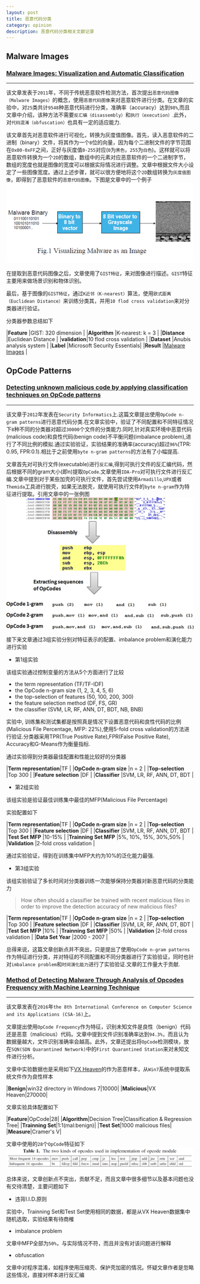```yaml
---
layout: post
title: 恶意代码分类
category: opinion
description: 恶意代码分类相关文献记录
---
```


## Malware Images

### [Malware Images: Visualization and Automatic Classification][]

---

该文章发表于`2011`年，不同于传统恶意软件检测方法，首次提出`恶意代码图像（Malware Images）`的概念，使用`恶意代码图像`来对恶意软件进行分类。在文章的实验中，对`25`类共计`9548`种恶意代码进行分类，准确率（accuracy）达到`98%`,而且文章中介绍，该种方法不需要`反汇编（disassembly）`和`执行（execution）`.此外，对`代码混淆（obfuscation）`也具有一定的适应能力.

该文章首先对恶意软件进行可视化，转换为灰度值图像。首先，读入恶意软件的二进制（binary）文件，将其作为一个`8`位的向量，因为每个二进制文件的字节范围在`Ox00-0xFF`之间，正好与灰度值`0-255`对应(`0`为`黑色`，`255`为`白色`)。这样就可以将恶意软件转换为一个`2D`的数组，数组中的元素对应恶意软件的一个二进制字节，数组的宽度也就是图像的宽度可以根据实际情况进行调整。文章中根据文件大小设定了一些图像宽度。通过上述步骤，就可以很方便地将这个`2D`数组转换为`灰度值图像`，即得到了恶意软件的`恶意代码图像`。下图是文章中的一个例子
![Malware1](../../images/malware/mal-1.jpg)

在提取到恶意代码图像之后，文章使用了`GIST特征`，来对图像进行描述。`GIST`特征主要用来做场景识别和物体识别。

最后，基于图像的`GIST特征`，通过`K近邻（K-nearest）`算法，使用`欧式距离（Euclidean Distance）`来训练分类其，并用`10 flod cross validation`来对分类器进行验证。

分类器参数总结如下

|**Feature**   |GIST: 320 dimension          |
|**Algorithm** |K-nearest: k = 3             |
|**Distance**  |Euclidean Distance           |
|**validation**|10 flod cross validation     |
|**Dataset**   |Anubis analysis system       |
|**Label**     |Microsoft Security Essentials|
|**Result**    |[Malware Images][]           |

## OpCode Patterns

### [Detecting unknown malicious code by applying classification techniques on OpCode patterns][]
---

该文章于`2012`年发表在`Security Informatics`上.这篇文章提出使用`OpCode n-gram patterns`进行恶意代码分类.在文章实验中，验证了不同配置和不同特征情况下`8`种不同的分类器对超过`30000`个文件的分类能力.同时,针对真实环境中恶意代码(malicious code)和良性代码(benign code)不平衡问题(imbalance problem),进行了不同比例的模拟.通过实验验证，实验结果的准确率(accuracy)超过`96%`(TPR: 0.95, FPR:0.1).相比于之前使用`byte n-gram patterns`的方法有了小幅提高.

文章首先对可执行文件(executable)进行`反汇编`,得到可执行文件的反汇编代码，然后根据不同的gram大小(即n)提取`OpCode`.文章使用`IDA-Pro`对可执行文件进行反汇编.文章中提到对于某些加壳的可执行文件，首先尝试使用`Armadillo`,`UPX`或者`Themida`工具进行脱壳，如果无法脱壳，就使用可执行文件的`byte n-gram`作为特征进行提取。引用文章中的一张例图
![Malware2](../../images/malware/mal-2.jpg)

接下来文章通过3组实验分别对特征表示的配置、imbalance problem和演化能力进行实验

* 第1组实验

该组实验通过控制变量的方法从5个方面进行了比较

* the term representation (TF/TF-IDF)
* the OpCode n-gram size (1, 2, 3, 4, 5, 6)
* the top-selection of features (50, 100, 200, 300)
* the feature selection method (DF, FS, GR)
* the classifier (SVM, LR, RF, ANN, DT, BDT, NB, BNB)

实验中, 训练集和测试集都是按照真是情况下设置恶意代码和良性代码的比例(Malicious File Percentage, MFP: 22%),使用5-fold cross validation的方法进行验证.分类器采用TPR(True Positive Rate),FPR(False Positive Rate), Accuracy和G-Means作为衡量指标.

通过实验得到分类器最佳配置和性能比较好的分类器

|**Term representation**|TF                        |
|**OpCode n-gram size** |n = 2                     |
|**Top-selection**      |Top 300                   |
|**Feature selection**  |DF                        |
|**Classifier**         |SVM, LR, RF, ANN, DT, BDT |

* 第2组实验

该组实验是验证最佳训练集中最佳的MFP(Malicious File Percentage)

实验配置如下

|**Term representation**|TF                        |
|**OpCode n-gram size** |n = 2                     |
|**Top-selection**      |Top 300                   |
|**Feature selection**  |DF                        |
|**Classifier**         |SVM, LR, RF, ANN, DT, BDT |
|**Test Set MFP**       |10-15%                    |
|**Trainning Set MFP**  |5%, 10%, 15%, 30%,50%     |
|**Validation**         |2-fold cross validation   |

通过实验验证，得到在训练集中MFP大约为10%的泛化能力最强.

* 第3组实验

该组实验验证了多长时间对分类器训练一次能够保持分类器对新恶意代码的分类能力

> How often should a classifier be trained with recent malicious files in order to improve the detection accuracy of new malicious files?

|**Term representation**|TF                        |
|**OpCode n-gram size** |n = 2                     |
|**Top-selection**      |Top 300                   |
|**Feature selection**  |DF                        |
|**Classifier**         |SVM, LR, RF, ANN, DT, BDT |
|**Test Set MFP**       |10%                       |
|**Trainning Set MFP**  |50%                       |
|**Validation**         |2-fold cross validation   |
|**Data Set Year**      |2000 - 2007               |

总得来说，这篇文章创新点并不突出，只是提出了使用`OpCode n-gram patterns`作为特征进行分类，并对特征的不同配置和不同分类器进行了实验验证，同时也针对`imbalance problem`和`时间演化能力`进行了实验验证.文章的工作量大于贡献.

### [Method of Detecting Malware Through Analysis of Opcodes Frequency with Machine Learning Technique][]
---

该文章发表在`2016`年`the 8th International Conference on Computer Science and its Applications (CSA-16)`上。

文章提出使用`OpCode Frequency`作为特征，识别未知文件是良性（benign）代码还是恶意（malicious）代码。文章中提到文件识别准确率达到`94.3%`，而且认为数据量越大，文件识别准确率会越高。此外，文章还提出将`OpCode`检测模块，放在`SQN(SDN Quarantined Network)`中的`First Quarantined Station`来对未知文件进行分析。

文章中实验数据也是采用如下[VX Heaven][]的作为恶意样本，从`Win7`系统中提取系统文件作为良性样本

|**Benign**|win32 directory in Windows 7|10000|
|**Malicious**|VX Heaven|270000|

文章实验具体配置如下

|**Feature**|OpCode|28|
|**Algorithm**|Decision Tree|Classification & Regression Tree|
|**Trainning Set**|1:1(mal:benign)|
|**Test Set**|1000 malicious files|
|**Measure**|Cramer's V|

文章中使用的`28`个`OpCode`特征如下
![opcode](/images/malware/mal-4.jpg)

总体来说，文章创新点不突出，贡献不足，而且文章中很多细节以及基本问题也没有交待清楚，主要问题如下

* 违背I.I.D.原则

实验中，Trainning Set和Test Set使用相同的数据，都是从VX Heaven数据集中随机选取，实验结果有待商榷

* imbalance problem

文章中MFP全部为`50%`，与实际情况不符，而且并没有对该问题进行解释

* obfuscation

文章中对程序混淆，如程序使用压缩壳、保护壳加密的情况。怀疑文章作者是忽略这些情况，直接对样本进行反汇编

[Malware Images: Visualization and Automatic Classification]: http://dl.acm.org/citation.cfm?id=2016908
[Malware Images]: http://vision.ece.ucsb.edu/~lakshman/malware_images/album
[Detecting unknown malicious code by applying classification techniques on OpCode patterns]: http://security-informatics.springeropen.com/articles/10.1186/2190-8532-1-1
[Method of Detecting Malware Through Analysis of Opcodes Frequency with Machine Learning Technique]: http://link.springer.com/chapter/10.1007/978-981-10-3023-9_158
[VX Heaven]: http://vxheaven.org/
